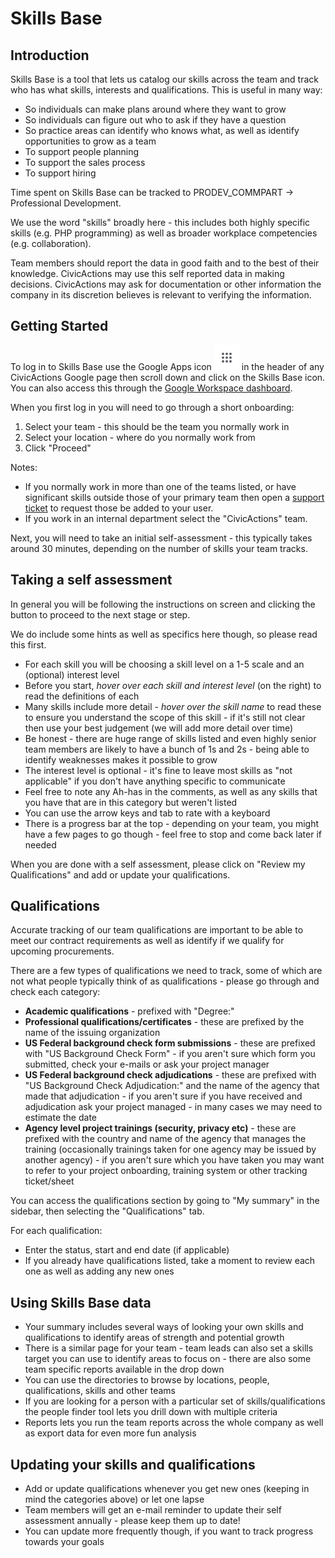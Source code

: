 # Skills Base

## Introduction

Skills Base is a tool that lets us catalog our skills across the team and track who has what skills, interests and qualifications. This is useful in many way:

- So individuals can make plans around where they want to grow
- So individuals can figure out who to ask if they have a question
- So practice areas can identify who knows what, as well as identify opportunities to grow as a team
- To support people planning
- To support the sales process
- To support hiring

Time spent on Skills Base can be tracked to PRODEV_COMMPART -> Professional Development.

We use the word "skills" broadly here - this includes both highly specific skills (e.g. PHP programming) as well as broader workplace competencies (e.g. collaboration).

Team members should report the data in good faith and to the best of their knowledge. CivicActions may use this self reported data in making decisions. CivicActions may ask for documentation or other information the company in its discretion believes is relevant to verifying the information.

## Getting Started

To log in to Skills Base use the Google Apps icon ![Google Apps icon](../images/gsuite.png) in the header of any CivicActions Google page then scroll down and click on the Skills Base icon. You can also access this through the [Google Workspace dashboard](https://workspace.google.com/dashboard).

When you first log in you will need to go through a short onboarding:

1. Select your team - this should be the team you normally work in
1. Select your location - where do you normally work from
1. Click "Proceed"

Notes:

- If you normally work in more than one of the teams listed, or have significant skills outside those of your primary team then open a [support ticket](../050-how-we-work/support.md#to-request-support#to-request-support) to request those be added to your user.
- If you work in an internal department select the "CivicActions" team.

Next, you will need to take an initial self-assessment - this typically takes around 30 minutes, depending on the number of skills your team tracks.

## Taking a self assessment

In general you will be following the instructions on screen and clicking the button to proceed to the next stage or step.

We do include some hints as well as specifics here though, so please read this first.

- For each skill you will be choosing a skill level on a 1-5 scale and an (optional) interest level
- Before you start, _hover over each skill and interest level_ (on the right) to read the definitions of each
- Many skills include more detail - _hover over the skill name_ to read these to ensure you understand the scope of this skill - if it's still not clear then use your best judgement (we will add more detail over time)
- Be honest - there are huge range of skills listed and even highly senior team members are likely to have a bunch of 1s and 2s - being able to identify weaknesses makes it possible to grow
- The interest level is optional - it's fine to leave most skills as "not applicable" if you don't have anything specific to communicate
- Feel free to note any Ah-has in the comments, as well as any skills that you have that are in this category but weren't listed
- You can use the arrow keys and tab to rate with a keyboard
- There is a progress bar at the top - depending on your team, you might have a few pages to go though - feel free to stop and come back later if needed

When you are done with a self assessment, please click on "Review my Qualifications" and add or update your qualifications.

## Qualifications

Accurate tracking of our team qualifications are important to be able to meet our contract requirements as well as identify if we qualify for upcoming procurements.

There are a few types of qualifications we need to track, some of which are not what people typically think of as qualifications - please go through and check each category:

- **Academic qualifications** - prefixed with "Degree:"
- **Professional qualifications/certificates** - these are prefixed by the name of the issuing organization
- **US Federal background check form submissions** - these are prefixed with "US Background Check Form" - if you aren't sure which form you submitted, check your e-mails or ask your project manager
- **US Federal background check adjudications** - these are prefixed with "US Background Check Adjudication:" and the name of the agency that made that adjudication - if you aren't sure if you have received and adjudication ask your project managed - in many cases we may need to estimate the date
- **Agency level project trainings (security, privacy etc)** - these are prefixed with the country and name of the agency that manages the training (occasionally trainings taken for one agency may be issued by another agency) - if you aren't sure which you have taken you may want to refer to your project onboarding, training system or other tracking ticket/sheet

You can access the qualifications section by going to "My summary" in the sidebar, then selecting the "Qualifications" tab.

For each qualification:

- Enter the status, start and end date (if applicable)
- If you already have qualifications listed, take a moment to review each one as well as adding any new ones

## Using Skills Base data

- Your summary includes several ways of looking your own skills and qualifications to identify areas of strength and potential growth
- There is a similar page for your team - team leads can also set a skills target you can use to identify areas to focus on - there are also some team specific reports available in the drop down
- You can use the directories to browse by locations, people, qualifications, skills and other teams
- If you are looking for a person with a particular set of skills/qualifications the people finder tool lets you drill down with multiple criteria
- Reports lets you run the team reports across the whole company as well as export data for even more fun analysis

## Updating your skills and qualifications

- Add or update qualifications whenever you get new ones (keeping in mind the categories above) or let one lapse
- Team members will get an e-mail reminder to update their self assessment annually - please keep them up to date!
- You can update more frequently though, if you want to track progress towards your goals
